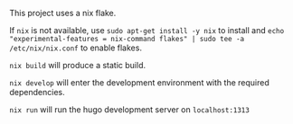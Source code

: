 This project uses a nix flake.

If `nix` is not available, use `sudo apt-get install -y nix` to install and `echo "experimental-features = nix-command flakes" | sudo tee -a /etc/nix/nix.conf` to enable flakes.

`nix build` will produce a static build.

`nix develop` will enter the development environment with the required dependencies.

`nix run` will run the hugo development server on `localhost:1313`
